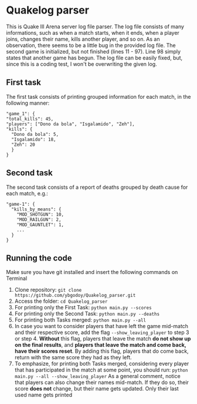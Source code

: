 # Quakelog parser
This is Quake III Arena server log file parser. The log file consists of many informations, such as when a match starts, when it ends, when a player joins, changes their name, kills another player, and so on. As an observation, there seems to be a little bug in the provided log file. The second game is initialized, but not finished (lines 11 - 97). Line 98 simply states that another game has begun. The log file can be easily fixed, but, since this is a coding test, I won't be overwriting the given log.

## First task
The first task consists of printing grouped information for each match, in the following manner:

```
"game_1": {
"total_kills": 45,
"players": ["Dono da bola", "Isgalamido", "Zeh"],
"kills": {
  "Dono da bola": 5,
  "Isgalamido": 18,
  "Zeh": 20
  }
}
```

## Second task
The second task consists of a report of deaths grouped by death cause for each match, e.g.:

```
"game-1": {
  "kills_by_means": {
    "MOD_SHOTGUN": 10,
    "MOD_RAILGUN": 2,
    "MOD_GAUNTLET": 1,
    ...
  }
}
```

## Running the code
Make sure you have git installed and insert the following commands on Terminal
1. Clone repository: ```git clone https://github.com/ybgodoy/Quakelog_parser.git```
2. Access the folder: ```cd Quakelog_parser```
3. For printing only the First Task: ```python main.py --scores```
4. For printing only the Second Task: ```python main.py --deaths```
5. For printing both Tasks merged: ```python main.py --all```
6. In case you want to consider players that have left the game mid-match and their respective score, add the flag ```--show_leaving_player``` to step 3 or step 4. **Without** this flag, players that leave the match **do not show up on the final results**, and **players that leave the match and come back, have their scores reset**. By adding this flag, players that do come back, return with the same score they had as they left.
7. To emphasize, for printing both Tasks merged, considering every player that has participated in the match at some point, you should run:
```python main.py --all --show_leaving_player```
As a general comment, notice that players can also change their names mid-match. If they do so, their score **does not** change, but their name gets updated. Only their last used name gets printed